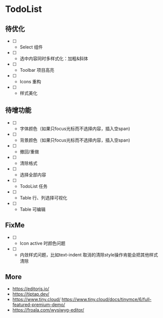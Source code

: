 # TodoList

## 待优化
- [ ] - Select 组件
- [ ] - 选中内容同时多样式化：加粗&斜体
- [ ] - Toolbar 项目高亮
- [ ] - Icons 重构
- [ ] - 样式美化

## 待增功能

- [ ] - 字体颜色（如果只focus光标而不选择内容，插入空span)
- [ ] - 背景颜色（如果只focus光标而不选择内容，插入空span)
- [ ] - 撤回/重做
- [ ] - 清除格式
- [ ] - 选择全部内容
- [ ] - TodoList 任务
- [ ] - Table 行、列选择可视化
- [ ] - Table 可编辑

## FixMe

- [ ] - Icon active 时颜色问题
- [ ] - 内敛样式问题，比如text-indent 取消的清除style操作肯能会把其他样式清除

## More

- https://editorjs.io/
- https://tiptap.dev/
- https://www.tiny.cloud/ https://www.tiny.cloud/docs/tinymce/6/full-featured-premium-demo/
- https://froala.com/wysiwyg-editor/
